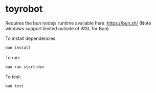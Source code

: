 # toyrobot

Requires the bun nodejs runtime available here: https://bun.sh/ (Note windows support limited outside of WSL for Bun)

To install dependencies:

```bash
bun install
```

To run:

```bash
bun run start:dev  
```

To test:

```bash
bun test  
```


